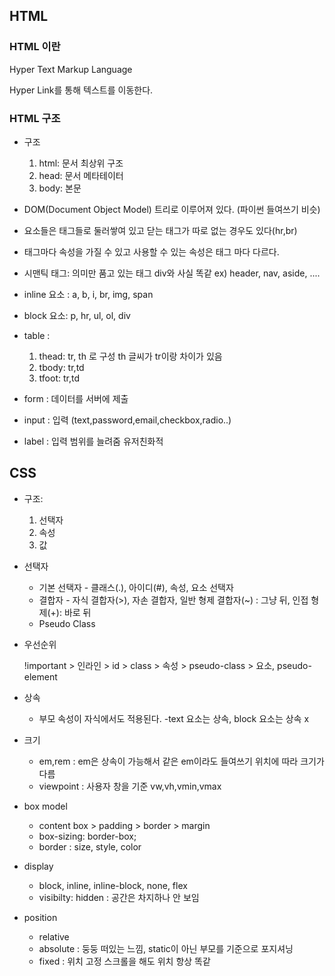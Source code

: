 ## HTML



### HTML 이란

Hyper Text Markup Language

Hyper Link를 통해 텍스트를 이동한다.



### HTML 구조

- 구조
  1. html: 문서 최상위 구조
  2. head: 문서 메타테이터
  3. body: 본문

- DOM(Document Object Model) 트리로 이루어져 있다. (파이썬 들여쓰기 비슷)

- 요소들은 태그들로 둘러쌓여 있고 닫는 태그가 따로 없는 경우도 있다(hr,br)

- 태그마다 속성을 가질 수 있고 사용할 수 있는 속성은 태그 마다 다르다.
- 시맨틱 태그: 의미만 품고 있는 태그 div와 사실 똑같 ex) header, nav, aside, ....
- inline 요소 : a, b, i, br, img, span
- block 요소: p, hr, ul, ol, div
- table : 
  1. thead: tr, th 로 구성 th 글씨가 tr이랑 차이가 있음
  2. tbody: tr,td
  3. tfoot: tr,td
- form : 데이터를 서버에 제출
- input : 입력 (text,password,email,checkbox,radio..)
- label : 입력 범위를 늘려줌 유저친화적



## CSS



- 구조:
  1. 선택자
  2. 속성
  3. 값

- 선택자
  - 기본 선택자 - 클래스(.), 아이디(#), 속성, 요소 선택자
  - 결합자 - 자식 결합자(>), 자손 결합자, 일반 형제 결합자(~) : 그냥 뒤, 인접 형제(+): 바로 뒤
  - Pseudo Class

- 우선순위

  !important > 인라인 > id > class > 속성 > pseudo-class > 요소, pseudo-element

- 상속

  - 부모 속성이 자식에서도 적용된다. -text 요소는 상속, block 요소는 상속 x

- 크기

  - em,rem : em은 상속이 가능해서 같은 em이라도 들여쓰기 위치에 따라 크기가 다름
  - viewpoint : 사용자 창을 기준 vw,vh,vmin,vmax

- box model

  - content box > padding > border > margin
  - box-sizing: border-box;
  - border : size, style, color

- display

  - block, inline, inline-block, none, flex
  - visibilty: hidden : 공간은 차지하나 안 보임

- position

  - relative
  - absolute : 둥둥 떠있는 느낌, static이 아닌 부모를 기준으로 포지셔닝
  - fixed : 위치 고정 스크롤을 해도 위치 항상 똑같

